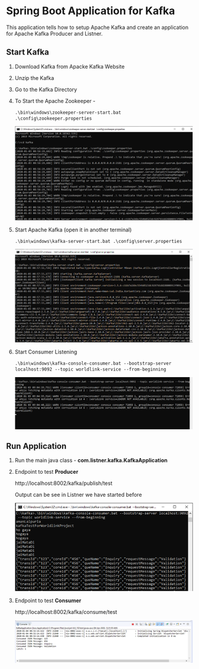 # Spring Boot Application for Kafka

This application tells how to setup Apache Kafka and create an application for Apache Kafka Producer and Listner.

## Start Kafka 
1.	Download Kafka from Apacke Kafka Website
2.	Unzip the Kafka
3.	Go to the Kafka Directory
4.	To Start the Apache Zookeeper -  
    
        .\bin\windows\zookeeper-server-start.bat .\config\zookeeper.properties 
    
    ![Zookeeper](https://github.com/aman7797/spring-boot-kafka/blob/master/img/zookeeper.properties.png)
5.	Start Apache Kafka  (open it in another terminal)

        .\bin\windows\kafka-server-start.bat .\config\server.properties 

    ![Zookeeper](https://github.com/aman7797/spring-boot-kafka/blob/master/img/kafka-server.png) 
6.	Start Consumer Listening  

        .\bin\windows\kafka-console-consumer.bat --bootstrap-server localhost:9092 --topic worldlink-service --from-beginning  
    
    ![Zookeeper](https://github.com/aman7797/spring-boot-kafka/blob/master/img/kafka-listner.png)

## Run Application

1. Run the main java class - **com.listner.kafka.KafkaApplication**
2. Endpoint to test **Producer**

    http://localhost:8002/kafka/publish/test

    Output can be see in Listner we have started before

    ![Zookeeper](https://github.com/aman7797/spring-boot-kafka/blob/master/img/listnner-response.png)

3. Endpoint to test **Consumer**

	http://localhost:8002/kafka/consume/test

    ![Zookeeper](https://github.com/aman7797/spring-boot-kafka/blob/master/img/consumer-output.png)
    
